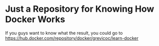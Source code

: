 # Just a Repository for Knowing How Docker Works
If you guys want to know what the result, you could go to https://hub.docker.com/repository/docker/grevicoc/learn-docker